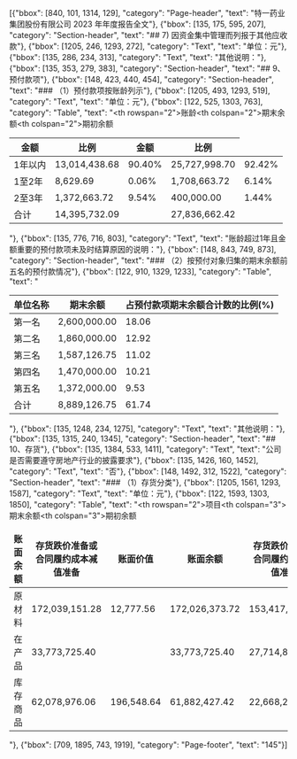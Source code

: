 [{"bbox": [840, 101, 1314, 129], "category": "Page-header", "text": "特一药业集团股份有限公司 2023 年年度报告全文"}, {"bbox": [135, 175, 595, 207], "category": "Section-header", "text": "## 7) 因资金集中管理而列报于其他应收款"}, {"bbox": [1205, 246, 1293, 272], "category": "Text", "text": "单位：元"}, {"bbox": [135, 286, 234, 313], "category": "Text", "text": "其他说明："}, {"bbox": [135, 353, 279, 383], "category": "Section-header", "text": "## 9、预付款项"}, {"bbox": [148, 423, 440, 454], "category": "Section-header", "text": "### （1）预付款项按账龄列示"}, {"bbox": [1205, 493, 1293, 519], "category": "Text", "text": "单位：元"}, {"bbox": [122, 525, 1303, 763], "category": "Table", "text": "<table><thead><tr><th rowspan=\"2\">账龄</th><th colspan=\"2\">期末余额</th><th colspan=\"2\">期初余额</th></tr><tr><th>金额</th><th>比例</th><th>金额</th><th>比例</th></tr></thead><tbody><tr><td>1年以内</td><td>13,014,438.68</td><td>90.40%</td><td>25,727,998.70</td><td>92.42%</td></tr><tr><td>1至2年</td><td>8,629.69</td><td>0.06%</td><td>1,708,663.72</td><td>6.14%</td></tr><tr><td>2至3年</td><td>1,372,663.72</td><td>9.54%</td><td>400,000.00</td><td>1.44%</td></tr><tr><td>合计</td><td>14,395,732.09</td><td></td><td>27,836,662.42</td><td></td></tr></tbody></table>"}, {"bbox": [135, 776, 716, 803], "category": "Text", "text": "账龄超过1年且金额重要的预付款项未及时结算原因的说明："}, {"bbox": [148, 843, 749, 873], "category": "Section-header", "text": "### （2）按预付对象归集的期末余额前五名的预付款情况"}, {"bbox": [122, 910, 1329, 1233], "category": "Table", "text": "<table><thead><tr><th>单位名称</th><th>期末余额</th><th>占预付款项期末余额合计数的比例(%)</th></tr></thead><tbody><tr><td>第一名</td><td>2,600,000.00</td><td>18.06</td></tr><tr><td>第二名</td><td>1,860,000.00</td><td>12.92</td></tr><tr><td>第三名</td><td>1,587,126.75</td><td>11.02</td></tr><tr><td>第四名</td><td>1,470,000.00</td><td>10.21</td></tr><tr><td>第五名</td><td>1,372,000.00</td><td>9.53</td></tr><tr><td>合计</td><td>8,889,126.75</td><td>61.74</td></tr></tbody></table>"}, {"bbox": [135, 1248, 234, 1275], "category": "Text", "text": "其他说明："}, {"bbox": [135, 1315, 240, 1345], "category": "Section-header", "text": "## 10、存货"}, {"bbox": [135, 1384, 533, 1411], "category": "Text", "text": "公司是否需要遵守房地产行业的披露要求"}, {"bbox": [135, 1426, 160, 1452], "category": "Text", "text": "否"}, {"bbox": [148, 1492, 312, 1522], "category": "Section-header", "text": "### （1）存货分类"}, {"bbox": [1205, 1561, 1293, 1587], "category": "Text", "text": "单位：元"}, {"bbox": [122, 1593, 1303, 1850], "category": "Table", "text": "<table><thead><tr><th rowspan=\"2\">项目</th><th colspan=\"3\">期末余额</th><th colspan=\"3\">期初余额</th></tr><tr><th>账面余额</th><th>存货跌价准备或合同履约成本减值准备</th><th>账面价值</th><th>账面余额</th><th>存货跌价准备或合同履约成本减值准备</th><th>账面价值</th></tr></thead><tbody><tr><td>原材料</td><td>172,039,151.28</td><td>12,777.56</td><td>172,026,373.72</td><td>153,417,106.01</td><td>12,777.56</td><td>153,404,328.45</td></tr><tr><td>在产品</td><td>33,773,725.40</td><td></td><td>33,773,725.40</td><td>27,714,804.19</td><td></td><td>27,714,804.19</td></tr><tr><td>库存商品</td><td>62,078,976.06</td><td>196,548.64</td><td>61,882,427.42</td><td>22,668,291.24</td><td>204,126.28</td><td>22,464,164.96</td></tr></tbody></table>"}, {"bbox": [709, 1895, 743, 1919], "category": "Page-footer", "text": "145"}]
